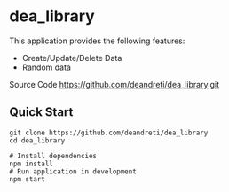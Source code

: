 # dea_library
This application provides the following features:

- Create/Update/Delete Data
- Random data

 
Source Code
https://github.com/deandreti/dea_library.git
## Quick Start

```
git clone https://github.com/deandreti/dea_library
cd dea_library

# Install dependencies
npm install
# Run application in development
npm start
